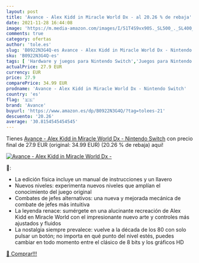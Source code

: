 ```yaml
---
layout: post
title: 'Avance - Alex Kidd in Miracle World Dx - al 20.26 % de rebaja'
date: 2021-11-28 16:44:08
image: 'https://m.media-amazon.com/images/I/51T4S9vx90S._SL500_._SL400_.jpg'
comments: true
category: ofertas
author: 'tole.es'
slug: 'B0922N3G4Q-es Avance - Alex Kidd in Miracle World Dx - Nintendo Switch'
sku: 'B0922N3G4Q-es'
tags: [ 'Hardware y juegos para Nintendo Switch','Juegos para Nintendo Switch','Videojuegos','avance','nintendo', ]
actualPrice: 27.9 EUR
currency: EUR
price: 27.9
comparePrice: 34.99 EUR
prodname: 'Avance - Alex Kidd in Miracle World Dx - Nintendo Switch'
country: 'es'
flag: '🇪🇸'
brand: 'Avance'
buyurl: 'https://www.amazon.es/dp/B0922N3G4Q/?tag=tolees-21'
descuento: '20.26'
average: '30.8154545454545'
---
```


Tienes [Avance - Alex Kidd in Miracle World Dx - Nintendo Switch](https://www.amazon.es/dp/B0922N3G4Q/?tag=tolees-21) con precio final de  27.9 EUR (original: 34.99 EUR) (20.26 %  de rebaja) aqui!

[![Avance - Alex Kidd in Miracle World Dx -](https://m.media-amazon.com/images/I/51T4S9vx90S._SL500_._SL400_.jpg)](https://www.amazon.es/dp/B0922N3G4Q/?tag=tolees-21)

🔎:

- La edición física incluye un manual de instrucciones y un llavero
- Nuevos niveles: experimenta nuevos niveles que amplían el conocimiento del juego original
- Combates de jefes alternativos: una nueva y mejorada mecánica de combate de jefes más intuitiva
- La leyenda renace: sumérgete en una alucinante recreación de Alex Kidd en Miracle World con el impresionante nuevo arte y controles más ajustados y fluidos
- La nostalgia siempre prevalece: vuelve a la década de los 80 con solo pulsar un botón; no importa en qué punto del nivel estés, puedes cambiar en todo momento entre el clásico de 8 bits y los gráficos HD

[🛒 Comprar!!!](https://www.amazon.es/dp/B0922N3G4Q/?tag=tolees-21)
